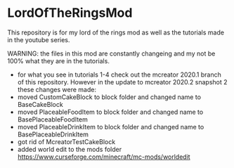 # LordOfTheRingsMod

This repository is for my lord of the rings mod as well as the tutorials made in the youtube series.

WARNING: the files in this mod are constantly changeing and my not be 100% what they are in the tutorials.

- for what you see in tutorials 1-4 check out the mcreator 2020.1 branch of this repository. However in the update to mcreator 2020.2 snapshot 2 these changes were made:
- moved CustomCakeBlock to block folder and changed name to BaseCakeBlock
- moved PlaceableFoodItem to block folder and changed name to BasePlaceableFoodItem
- moved PlaceableDrinkItem to block folder and changed name to BasePlaceableDrinkItem
- got rid of McreatorTestCakeBlock
- added world edit to the mods folder https://www.curseforge.com/minecraft/mc-mods/worldedit
